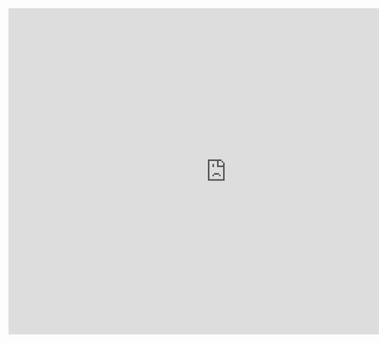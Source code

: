 <div class="flourish-embed flourish-chart" data-src="visualisation/11147761"><script src="https://public.flourish.studio/resources/embed.js"></script></div>

<iframe src="https://data.oecd.org/chart/6Odj" width="860" height="645" style="border: 0" mozallowfullscreen="true" webkitallowfullscreen="true" allowfullscreen="true"><a href="https://data.oecd.org/chart/6Odj" target="_blank">OECD Chart: General government debt, Total, % of GDP, Annual, 2021</a></iframe>


<div class="flourish-embed flourish-scatter" data-src="visualisation/11147981"><script src="https://public.flourish.studio/resources/embed.js"></script></div>
